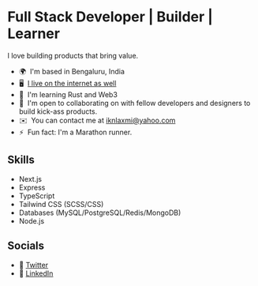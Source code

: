 # Full Stack Developer | Builder | Learner

I love building products that bring value.

- 🌍  I'm based in Bengaluru, India
- 🖥️  [I live on the internet as well]([https://portfolio-nagalakshmi.netlify.app/])
- 🧠  I'm learning Rust and Web3
- 🤝  I'm open to collaborating on with fellow developers and designers to build kick-ass products.
- ✉️  You can contact me at [iknlaxmi@yahoo.com](mailto:iknlaxmi@yahoo.com)
- ⚡  Fun fact: I'm a Marathon runner.

## Skills

- Next.js
- Express
- TypeScript
- Tailwind CSS (SCSS/CSS)
- Databases (MySQL/PostgreSQL/Redis/MongoDB)
- Node.js

## Socials

- 🐥 [Twitter](https://twitter.com/NagaLaxmimit)
- 💼 [LinkedIn](https://www.linkedin.com/in/naglakshmikongara/)
